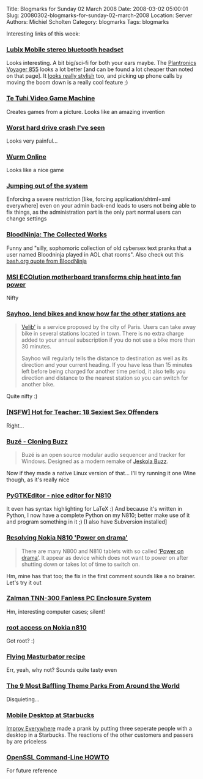 Title: Blogmarks for Sunday 02 March 2008
Date: 2008-03-02 05:00:01
Slug: 20080302-blogmarks-for-sunday-02-march-2008
Location: Server
Authors: Michiel Scholten
Category: blogmarks
Tags: blogmarks

<p>Interesting links of this week:</p>
<h3><a href="http://www.lubixmobile.com/content.php?mode=view&amp;c_idx=c0014">Lubix Mobile stereo bluetooth headset</a></h3>
<p>Looks interesting. A bit big/sci-fi for both your ears maybe. The <a href="http://www.plantronics.com/north_america/en_US/products/cat1150057/cat5420035/prod5880001">Plantronics Voyager 855</a> looks a lot better [and can be found a lot cheaper than noted on that page]. It <a href="http://www.laptopmag.com/review/accessories/plantronics-voyager-855.aspx">looks really stylish</a> too, and picking up phone calls by moving the boom down is a really cool feature ;)</p>
<h3><a href="http://halo.gen.nz/tetuhi/code.html">Te Tuhi Video Game Machine</a></h3>
<p>Creates games from a picture. Looks like an amazing invention</p>
<h3><a href="http://www.neowin.net/forum/index.php?showtopic=622101">Worst hard drive crash I've seen</a></h3>
<p>Looks very painful...</p>
<h3><a href="http://www.wurmonline.com/">Wurm Online</a></h3>
<p>Looks like a nice game</p>
<h3><a href="http://diveintomark.org/archives/2008/02/29/godel-escher-who">Jumping out of the system</a></h3>
<p>Enforcing a severe restriction [like, forcing application/xhtml+xml everywhere] even on your admin back-end leads to users not being able to fix things, as the administration part is the only part normal users can change settings</p>
<h3><a href="http://www.boingboing.net/2005/02/04/bloodninja-the-colle.html">BloodNinja: The Collected Works</a></h3>
<p>Funny and "silly, sophomoric collection of old cybersex text pranks that a user named Bloodninja played in AOL chat rooms". Also check out this <a href="http://bash.org/?104383">bash.org quote from BloodNinja</a></p>
<h3><a href="http://www.engadget.com/2008/02/29/msi-ecolution-motherboard-transforms-chip-heat-into-fan-power/">MSI ECOlution motherboard transforms chip heat into fan power</a></h3>
<p>Nifty</p>
<h3><a href="http://sayhoo.garage.maemo.org/">Sayhoo, lend bikes and know how far the other stations are</a></h3>
<blockquote><p><a href="http://www.velib.paris.fr/">Velib'</a> is a service proposed by the city of Paris. Users can take away bike in several stations located in town. There is no extra charge added to your annual subscription if you do not use a bike more than 30 minutes.</p>
<p>Sayhoo will regularly tells the distance to destination as well as its direction and your current heading. If you have less than 15 minutes left before being charged for another time period, it also tells you direction and distance to the nearest station so you can switch for another bike.</p></blockquote>

<p>Quite nifty :)</p>
<h3><a href="http://www.coedmagazine.com/news/6069">[NSFW] Hot for Teacher: 18 Sexiest Sex Offenders</a></h3>
<p>Right...</p>
<h3><a href="http://batman.no/buze/">Buz&eacute; - Cloning Buzz</a></h3>
<blockquote><p>Buz&eacute; is an open source modular audio sequencer and tracker for Windows. Designed as a modern remake of <a href="http://en.wikipedia.org/wiki/Jeskola_Buzz">Jeskola Buzz</a>.</p></blockquote>

<p>Now if they made a native Linux version of that... I'll try running it one Wine though, as it's really nice</p>
<h3><a href="http://khertan.net/softwares/pygtkeditor.php">PyGTKEditor - nice editor for N810</a></h3>
<p>It even has syntax highlighting for LaTeX :) And because it's written in Python, I now have a complete Python on my N810; better make use of it and program something in it ;) [I also have Subversion installed]</P>
<h3><a href="http://blog.haerwu.biz/2008/02/22/resolving-power-on-drama/">Resolving Nokia N810 'Power on drama'</a></h3>
<blockquote><p>There are many N800 and N810 tablets with so called <a href="https://bugs.maemo.org/show_bug.cgi?id=2673">&#8216;Power on drama&#8217;</a>. It appear as device which does not want to power on after shutting down or takes lot of time to switch on.</p></blockquote>

<p>Hm, mine has that too; the fix in the first comment sounds like a no brainer. Let's try it out</p>
<h3><a href="http://www.silentpcreview.com/article302-page1.html">Zalman TNN-300 Fanless PC Enclosure System</a></h3>
<p>Hm, interesting computer cases; silent!</p>
<h3><a href="http://devnoob.blogspot.com/2008/01/root-access-on-nokia-n810.html">root access on Nokia n810</a></h3>
<p>Got root? :)</p>
<h3><a href="http://www.drinksmixer.com/drink3566.html">Flying Masturbator recipe</a></h3>
<p>Err, yeah, why not? Sounds quite tasty even</p>
<h3><a href="http://www.cracked.com/article_15955_9-most-baffling-theme-parks-from-around-world.html">The 9 Most Baffling Theme Parks From Around the World</a></h3>
<p>Disquieting...</p>
<h3><a href="http://improveverywhere.com/2008/02/25/mobile-desktop/">Mobile Desktop at Starbucks</a></h3>
<p><a href="http://improveverywhere.com/">Improv Everywhere</a> made a prank by putting three seperate people with a desktop in a Starbucks. The reactions of the other customers and passers by are priceless</p>
<h3><a href="http://www.madboa.com/geek/openssl/">OpenSSL Command-Line HOWTO</a></h3>
<p>For future reference</p>
